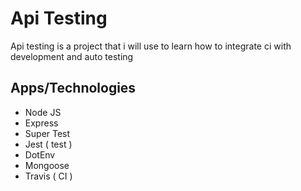 # Api Testing

Api testing is a project that i will use to learn how to integrate ci with
development and auto testing

## Apps/Technologies

* Node JS
* Express
* Super Test
* Jest ( test )
* DotEnv
* Mongoose
* Travis ( CI )
